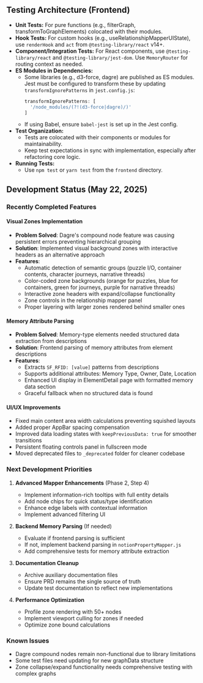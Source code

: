 ## Testing Architecture (Frontend)

- **Unit Tests:** For pure functions (e.g., filterGraph, transformToGraphElements) colocated with their modules.
- **Hook Tests:** For custom hooks (e.g., useRelationshipMapperUIState), use `renderHook` and `act` from `@testing-library/react` v14+.
- **Component/Integration Tests:** For React components, use `@testing-library/react` and `@testing-library/jest-dom`. Use `MemoryRouter` for routing context as needed.
- **ES Modules in Dependencies:**
  - Some libraries (e.g., d3-force, dagre) are published as ES modules. Jest must be configured to transform these by updating `transformIgnorePatterns` in `jest.config.js`:
    ```js
    transformIgnorePatterns: [
      '/node_modules/(?!(d3-force|dagre)/)'
    ]
    ```
  - If using Babel, ensure `babel-jest` is set up in the Jest config.
- **Test Organization:**
  - Tests are colocated with their components or modules for maintainability.
  - Keep test expectations in sync with implementation, especially after refactoring core logic.
- **Running Tests:**
  - Use `npm test` or `yarn test` from the `frontend` directory.

## Development Status (May 22, 2025)

### Recently Completed Features

#### Visual Zones Implementation
- **Problem Solved**: Dagre's compound node feature was causing persistent errors preventing hierarchical grouping
- **Solution**: Implemented visual background zones with interactive headers as an alternative approach
- **Features**:
  - Automatic detection of semantic groups (puzzle I/O, container contents, character journeys, narrative threads)
  - Color-coded zone backgrounds (orange for puzzles, blue for containers, green for journeys, purple for narrative threads)
  - Interactive zone headers with expand/collapse functionality
  - Zone controls in the relationship mapper panel
  - Proper layering with larger zones rendered behind smaller ones

#### Memory Attribute Parsing
- **Problem Solved**: Memory-type elements needed structured data extraction from descriptions
- **Solution**: Frontend parsing of memory attributes from element descriptions
- **Features**:
  - Extracts `SF_RFID: [value]` patterns from descriptions
  - Supports additional attributes: Memory Type, Owner, Date, Location
  - Enhanced UI display in ElementDetail page with formatted memory data section
  - Graceful fallback when no structured data is found

#### UI/UX Improvements
- Fixed main content area width calculations preventing squished layouts
- Added proper AppBar spacing compensation
- Improved data loading states with `keepPreviousData: true` for smoother transitions
- Persistent floating controls panel in fullscreen mode
- Moved deprecated files to `_deprecated` folder for cleaner codebase

### Next Development Priorities

1. **Advanced Mapper Enhancements** (Phase 2, Step 4)
   - Implement information-rich tooltips with full entity details
   - Add node chips for quick status/type identification
   - Enhance edge labels with contextual information
   - Implement advanced filtering UI

2. **Backend Memory Parsing** (If needed)
   - Evaluate if frontend parsing is sufficient
   - If not, implement backend parsing in `notionPropertyMapper.js`
   - Add comprehensive tests for memory attribute extraction

3. **Documentation Cleanup**
   - Archive auxiliary documentation files
   - Ensure PRD remains the single source of truth
   - Update test documentation to reflect new implementations

4. **Performance Optimization**
   - Profile zone rendering with 50+ nodes
   - Implement viewport culling for zones if needed
   - Optimize zone bound calculations

### Known Issues
- Dagre compound nodes remain non-functional due to library limitations
- Some test files need updating for new graphData structure
- Zone collapse/expand functionality needs comprehensive testing with complex graphs 